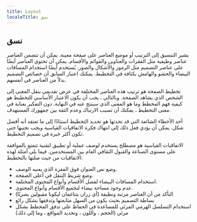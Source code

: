 ```yaml
---
title: Layout
localeTitle: نسق
---
```

## نسق

يشير التنسيق إلى الترتيب أو موضع العناصر على صفحة معينة. يمكن أن تتضمن العناصر عناصر وظيفية مثل الفقرات والعناوين والقوائم والأقسام. يمكن أن تحتوي العناصر أيضًا على عناصر التصميم مثل الرموز والأشكال والصور. يُستخدم أيضًا استخدام المسافات البيضاء والحشو والهامش بكثافة في التخطيط. يمكنك اعتبار السابق أن خصائص التصميم بدلاً من العناصر في أنفسهم.

تخطيط الصفحة هو ترتيب هذه العناصر المختلفة في عرض تقديمي ينقل المعنى إلى الشخص الذي يشاهد الصفحة. وبالتالي ، يجب أن يكون الاعتبار الأساسي للتخطيط هو كيفية فهم المخطط وما هو المعنى الذي سينتج عنه في النهاية. دون التفكير بعناية في معنى التخطيط ، يمكنك أن تسبب الارتباك وعدم الثقة بين جمهورك المستهدف.

أحد الأخطاء الشائعة التي قد تحدثها هو تحديد التخطيط استنادًا إلى ما تعتقد أنه أفضل شكل. يمكن أن يؤدي فعل ذلك إلى انتهاك فكرة الاتفاقيات القياسية ويجب تجنبها حتى تكون أكثر خبرة في تصميم التخطيط.

الاتفاقيات القياسية هو مصطلح يستخدم لوصف عملية أو تطبيق لتقنية تتمتع بالموافقة على مستوى الصناعة والقبول الثقافي العام بين المستخدمين. فيما يلي أمثلة لهذه الاتفاقيات من حيث صلتها بالتخطيط:

*   وضع نص العنوان فوق الفقرة الذي يعنيه الوصف.
*   وضع شريط التنقل في أعلى الصفحة.
*   استخدام المسافات البيضاء لفصل الأقسام وأنواع المحتوى المختلفة.
*   عدم وجود مساحة بيضاء لتجميع الأقسام وأنواع المحتوى.
*   التأكد من أن العناصر مرتبة ونظيفة (أي زران يتناغمان ليكونا مقبولين بصريًا)
*   بساطة التصميم بحيث يكون من السهل متابعتها وتدفقها بشكل رائع
*   استخدام التسلسل الهرمي المرئي للمساعدة في الحفاظ على تدفق المخطط بشكل مرئي (الحجم ، واللون ، وتحديد المواقع ، وما إلى ذلك)